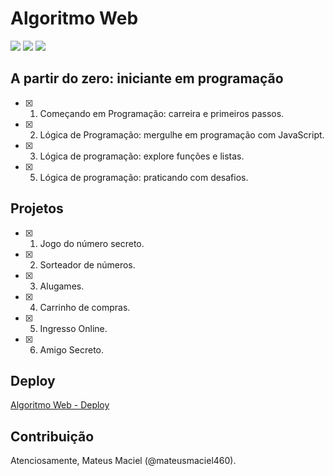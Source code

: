 # Algoritmo Web

![](https://img.shields.io/badge/texto-html5-orange)
![](https://img.shields.io/badge/estilo-css3-blue)
![](https://img.shields.io/badge/linguagem-javascript-yellow)

## A partir do zero: iniciante em programação

- [x] 1. Começando em Programação: carreira e primeiros passos.
- [x] 2. Lógica de Programação: mergulhe em programação com JavaScript.
- [x] 3. Lógica de programação: explore funções e listas.
- [x] 5. Lógica de programação: praticando com desafios.

## Projetos

- [x] 1. Jogo do número secreto.
- [x] 2. Sorteador de números.
- [x] 3. Alugames.
- [x] 4. Carrinho de compras.
- [x] 5. Ingresso Online.
- [x] 6. Amigo Secreto.

## Deploy

[Algoritmo Web - Deploy](https://peppy-sopapillas-eccdbc.netlify.app/)

## Contribuição

Atenciosamente, Mateus Maciel (@mateusmaciel460).